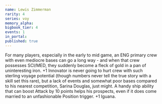 ```yaml
---
name: Lewis Zimmerman
rarity: 4
series: voy
memory_alpha:
bigbook_tier: 4
events: 1
in_portal:
published: true
---
```


 For many players, especially in the early to mid game, an ENG primary crew with even mediocre bases can go a long way - and when that crew possesses SCI/MED, they suddenly become a fleck of gold in a pan of uninteresting iron. +1 Innovator is never going to hurt crew with such sterling voyage potential (though numbers never tell the true story with a skill set this rare), but a lack of events and somewhat poor bases compared to his nearest competition, Sarina Douglas, just might. A handy ship ability that can boost Attack by 10 points helps his prospects, even if it does come married to an unfashionable Position trigger. +1 Iguana.
